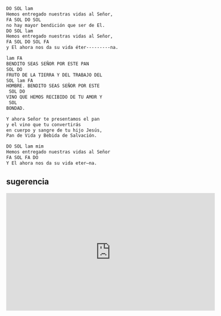 
```bash
DO SOL lam 
Hemos entregado nuestras vidas al Señor,
FA SOL DO SOL
no hay mayor bendición que ser de El.
DO SOL lam 
Hemos entregado nuestras vidas al Señor,
FA SOL DO SOL FA
y El ahora nos da su vida éter---------na.

lam FA 
BENDITO SEAS SEÑOR POR ESTE PAN
SOL DO 
FRUTO DE LA TIERRA Y DEL TRABAJO DEL 
SOL lam FA
HOMBRE. BENDITO SEAS SEÑOR POR ESTE 
 SOL DO
VINO QUE HEMOS RECIBIDO DE TU AMOR Y 
 SOL
BONDAD.

Y ahora Señor te presentamos el pan
y el vino que tu convertirás
en cuerpo y sangre de tu hijo Jesús,
Pan de Vida y Bebida de Salvación.

DO SOL lam mim
Hemos entregado nuestras vidas al Señor
FA SOL FA DO
Y El ahora nos da su vida eter—na.

```

## sugerencia

<iframe width="560" height="315" src="https://www.youtube.com/embed/7zfPL8914_o?si=LAhEZXj2g-ygNGGd" title="YouTube video player" frameborder="0" allow="accelerometer; autoplay; clipboard-write; encrypted-media; gyroscope; picture-in-picture; web-share" referrerpolicy="strict-origin-when-cross-origin" allowfullscreen></iframe>
